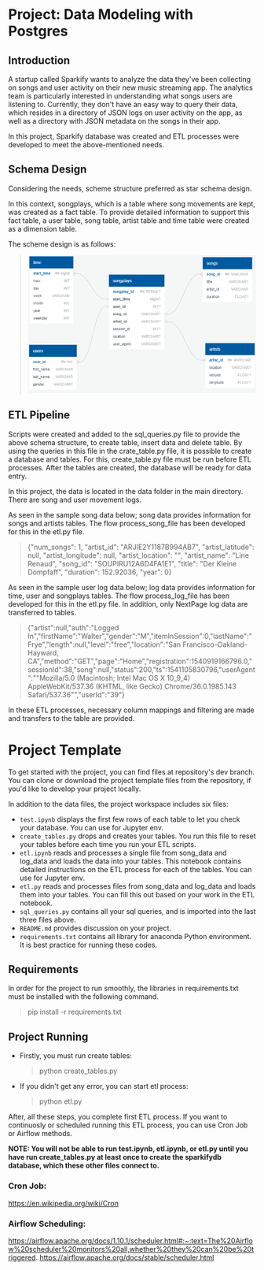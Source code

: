 # Project: Data Modeling with Postgres


## Introduction
A startup called Sparkify wants to analyze the data they've been collecting on songs and user activity on their new music streaming app. The analytics team is particularly interested in understanding what songs users are listening to. Currently, they don't have an easy way to query their data, which resides in a directory of JSON logs on user activity on the app, as well as a directory with JSON metadata on the songs in their app.

In this project, Sparkify database was created and ETL processes were developed to meet the above-mentioned needs.


## Schema Design
Considering the needs, scheme structure preferred as star schema design. 

In this context, songplays, which is a table where song movements are kept, was created as a fact table. To provide detailed information to support this fact table, a user table, song table, artist table and time table were created as a dimension table.

The scheme design is as follows:
  > ![deneme](Schema.PNG)


## ETL Pipeline
Scripts were created and added to the sql_queries.py file to provide the above schema structure, to create table, insert data and delete table.
By using the queries in this file in the crate_table.py file, it is possible to create a database and tables. For this, create_table.py file must be run before ETL processes. 
After the tables are created, the database will be ready for data entry. 

In this project, the data is located in the data folder in the main directory. There are song and user movement logs.

As seen in the sample song data below; song data provides information for songs and artists tables. The flow process_song_file has been developed for this in the etl.py file.

  > {"num_songs": 1, "artist_id": "ARJIE2Y1187B994AB7", "artist_latitude": null, "artist_longitude": null, "artist_location": "", "artist_name": "Line Renaud", "song_id": "SOUPIRU12A6D4FA1E1", "title": "Der Kleine Dompfaff", "duration": 152.92036, "year": 0}



As seen in the sample user log data below; log data provides information for time, user and songplays tables. The flow process_log_file has been developed for this in the etl.py file. In addition, only NextPage log data are transferred to tables.
  > {"artist":null,"auth":"Logged In","firstName":"Walter","gender":"M","itemInSession":0,"lastName":"Frye","length":null,"level":"free","location":"San Francisco-Oakland-Hayward, CA","method":"GET","page":"Home","registration":1540919166796.0,"sessionId":38,"song":null,"status":200,"ts":1541105830796,"userAgent":"\"Mozilla\/5.0 (Macintosh; Intel Mac OS X 10_9_4) AppleWebKit\/537.36 (KHTML, like Gecko) Chrome\/36.0.1985.143 Safari\/537.36\"","userId":"39"}


In these ETL processes, necessary column mappings and filtering are made and transfers to the table are provided. 


# Project Template
To get started with the project, you can find files at repository's dev branch. You can clone or download the project template files from the repository, if you'd like to develop your project locally.

In addition to the data files, the project workspace includes six files:
  * `test.ipynb` displays the first few rows of each table to let you check your database. You can use for Jupyter env.
  * `create_tables.py` drops and creates your tables. You run this file to reset your tables before each time you run your ETL scripts.
  * `etl.ipynb` reads and processes a single file from song_data and log_data and loads the data into your tables. This notebook contains detailed instructions on the ETL process for each of the tables. You can use for Jupyter env.
  * `etl.py` reads and processes files from song_data and log_data and loads them into your tables. You can fill this out based on your work in the ETL notebook.
  * `sql_queries.py` contains all your sql queries, and is imported into the last three files above.
  * `README.md` provides discussion on your project.
  * `requirements.txt` contains all library for anaconda Python environment. It is best practice for running these codes.

## Requirements
In order for the project to run smoothly, the libraries in requirements.txt must be installed with the following command.
  > pip install -r requirements.txt
  
## Project Running
* Firstly, you must run create tables:
  > python create_tables.py

* If you didn't get any error, you can start etl process:
  > python etl.py

After, all these steps, you complete first ETL process. If you want to continuosly or scheduled running this ETL process, you can use Cron Job or Airflow methods. 

**NOTE: You will not be able to run test.ipynb, etl.ipynb, or etl.py until you have run create_tables.py at least once to create the sparkifydb database, which these other files connect to.**


### Cron Job:
https://en.wikipedia.org/wiki/Cron

### Airflow Scheduling:
https://airflow.apache.org/docs/1.10.1/scheduler.html#:~:text=The%20Airflow%20scheduler%20monitors%20all,whether%20they%20can%20be%20triggered.
https://airflow.apache.org/docs/stable/scheduler.html

 

